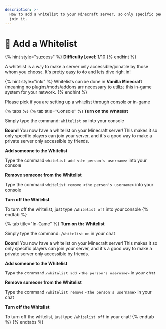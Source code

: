 ```yaml
---
description: >-
  How to add a whitelist to your Minecraft server, so only specific people can
  join it.
---
```


# 📝 Add a Whitelist

{% hint style="success" %}
**Difficulty Level**: 1/10
{% endhint %}

A whitelist is a way to make a server only accessible/joinable by those whom you choose. It's pretty easy to do and lets dive right in!

{% hint style="info" %}
Whitelists can be done in **Vanilla Minecraft** (meaning no plugins/mods/addons are necessary to utilize this in-game system for your network.
{% endhint %}

Please pick if you are setting up a whitelist through console or in-game

{% tabs %}
{% tab title="Console" %}
**Turn on the Whitelist**

Simply type the command: `whitelist on` into your console

**Boom!** You now have a whitelist on your Minecraft server! This makes it so only specific players can join your server, and it's a good way to make a private server only accessible by friends.



**Add someone to the Whitelist**

Type the command `whitelist add <the person's username>` into your console



**Remove someone from the Whitelist**

Type the command `whitelist remove <the person's username>` into your console



**Turn off the Whitelist**

To turn off the whitelist, just type `/whitelist off` into your console
{% endtab %}

{% tab title="In-Game" %}
**Turn on the Whitelist**

Simply type the command: `/whitelist on` in your chat

**Boom!** You now have a whitelist on your Minecraft server! This makes it so only specific players can join your server, and it's a good way to make a private server only accessible by friends.



**Add someone to the Whitelist**

Type the command `/whitelist add <the person's username>` in your chat



**Remove someone from the Whitelist**

Type the command `/whitelist remove <the person's username>` in your chat



**Turn off the Whitelist**

To turn off the whitelist, just type `/whitelist off` in your chat!
{% endtab %}
{% endtabs %}

